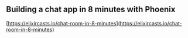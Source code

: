 ## Building a chat app in 8 minutes with Phoenix
  
  [https://elixircasts.io/chat-room-in-8-minutes](https://elixircasts.io/chat-room-in-8-minutes)